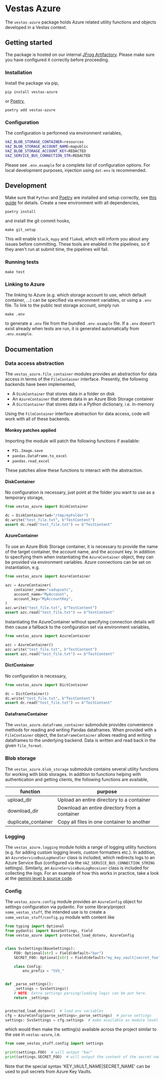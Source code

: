 # Vestas Azure

The `vestas-azure` package holds Azure related utility functions and objects developed in a Vestas context.

## Getting started

The package is hosted on our internal [JFrog Artifactory](http://pswiki.vestas.net:8090/display/PB/API%3A+Python+client). Please make sure you have configured it correctly before proceeding.

### Installation

Install the package via pip,

```
pip install vestas-azure
```

or [Poetry](https://python-poetry.org/),

```
poetry add vestas-azure 
```

### Configuration

The configuration is performed via environment variables,

```bash
VAZ_BLOB_STORAGE_CONTAINER=resources
VAZ_BLOB_STORAGE_ACCOUNT_NAME=mapublic
VAZ_BLOB_STORAGE_ACCOUNT_KEY=REDACTED
VAZ_SERVICE_BUS_CONNECTION_STR=REDACTED
```

Please see `.env.example` for a complete list of configuration options. For local development purposes, injection using `dot-env` is recommended.

## Development

Make sure that `Python` and [Poetry](https://python-poetry.org/) are installed and setup correctly, see [this guide](http://pswiki.vestas.net:8090/display/CERB/How+to+Python) for details. Create a new environment with all dependencies,

    poetry install

and install the git commit hooks,

	make git_setup

This will enable `black`, `mypy` and `flake8`, which will inform you about any issues before committing.  These tools are enabled in the pipelines, so if they aren't run at submit time, the pipelines will fail.

### Running tests

```
make test
```

### Linking to Azure

The linking to Azure (e.g. which storage account to use, which default container, ...) can be specified via environment variables, or using a `.env` file. To link to the public test storage account, simply run

```
make .env
```

to generate a `.env` file from the bundled `.env.example` file. If a `.env` doesn't exist already when tests are run, it is generated automatically from `.env.example`.

## Documentation

### Data access abstraction

The `vestas_azure.file_container` modules provides an abstraction for data access in terms of the `FileContainer` interface. Presently, the following backends have been implemented,

- A `DiskContainer` that stores data in a folder on disk
- An `AzureContainer` that stores data in an Azure Blob Storage container
- A `DictContainer` that stores data in a Python dictionary, i.e. in-memory

Using the `FileContainer` interface abstraction for data access, code will work with all of these backends.

#### Monkey patches applied

Importing the module will patch the following functions if available:

- `PIL.Image.save`
- `pandas.DataFrame.to_excel`
- `pandas.read_excel`

These patches allow these functions to interact with the abstraction.

#### DiskContainer

No configuration is necessary, just point at the folder you want to use as a temporary storage,

```python
from vestas_azure import DiskContainer

dc = DiskContainer(wd="/tmp/myFolder")
dc.write("test_file.txt", b"TestContent")
assert dc.read("test_file.txt") == b"TestContent"
```

#### AzureContainer

To use an Azure Blob Storage container, it is necessary to provide the name of the target container, the account name, and the account key. In addition to specifying them when instantiating the `AzureContainer` object, they can be provided via environment variables. Azure connections can be set on instantiation, e.g.

```python
from vestas_azure import AzureContainer

azc = AzureContainer(
    container_name="sadvpsetc",
    account_name="MyAccount",
    account_key="MyAccountKey",
)
azc.write("test_file.txt", b"TestContent")
assert azc.read("test_file.txt") == b"TestContent"
```

Instantiating the AzureContainer without specifying connection details will then cause a fallback to the configuration set via environment variables,

```python
from vestas_azure import AzureContainer

azc = AzureContainer()
azc.write("test_file.txt", b"TestContent")
assert azc.read("test_file.txt") == b"TestContent"
```

#### DictContainer

No configuration is necessary,

```python
from vestas_azure import DictContainer

dc = DictContainer()
dc.write("test_file.txt", b"TestContent")
assert dc.read("test_file.txt") == b"TestContent"
```

#### DataframeContainer

The `vestas_azure.dataframe_container` submodule provides convenience methods for reading and writing Pandas dataframes. When provided with a `FileContainer` object, the `DataFrameContainer` allows reading and writing dataframes to the underlying backend. Data is written and read back in the given `file_format`.

### Blob storage

The `vestas_azure.blob_storage` submodule contains several utility functions for working with blob storages. In addition to functions helping with authentication and getting clients, the following functions are available,

| function            | purpose                                       |
|---------------------|-----------------------------------------------|
| upload_dir          | Upload an entire directory to a container     |
| download_dir        | Download an entire directory from a container |
| duplicate_container | Copy all files in one container to another    |

### Logging

The `vestas_azure.logging` module holds a range of logging utility functions (e.g. for adding custom logging levels, custom formatters etc.). In addition, an `AzureServiceBusLogHandler` class is included, which redirects logs to an Azure Service Bus (configured via the `VAZ_SERVICE_BUS_CONNECTION_STRING` settings). Similarly, an `AzureServiceBusLogReceiver` class is included for collecting the logs. For an example of how this works in practice, take a look at the [gemini level b source code](https://vestas.visualstudio.com/Gemini/_git/gemini-level-b).

### Config

The `vestas_azure.config` module provides an `AzureConfig` object for settings configuration via pydantic. For some library/project `some_vestas_stuff`, the intended use is to create a `some_vestas_stuff/config.py` module with content like

```python
from typing import Optional
from pydantic import BaseSettings, Field
from vestas_azure import protected_load_dotenv, AzureConfig


class SvsSettings(BaseSettings):
    FOO: Optional[str] = Field(default="bar")
    SECRET_FOO: Optional[str] = Field(default="my_key_vault|secret_foo")

    class Config:
        env_prefix = "SVS_"


def _parse_settings():
    _settings = SvsSettings()
    # NOTE: Extra settings parsing/loading logic can be put here.
    return _settings


protected_load_dotenv()  # load env variables
cfg = AzureConfig(parse_settings=_parse_settings)  # parse settings
settings: SvsSettings = cfg.settings  # make available as module level 'settings' attribute
```

which would then make the setting(s) available across the project similar to the use in `vestas-azure`, i.e.

```python
from some_vestas_stuff.config import settings

print(settings.FOO)  # will output "bar"
print(settings.SECRET_FOO)  # will output the content of the secret named "secret_foo" in the "my_key_vault" Azure Key Vault
```

Note that the special syntax 'KEY_VAULT_NAME|SECRET_NAME' can be used to pull secrets from Azure Key Vaults.
